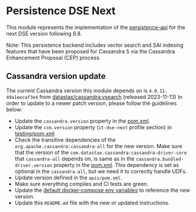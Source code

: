 # Persistence DSE Next

This module represents the implementation of the [persistence-api](../persistence-api) for the next DSE version following 6.8.

Note: This persistence backend includes vector search and SAI indexing features that have been proposed for Cassandra 5 via the Cassandra Enhancement Proposal (CEP) process.

## Cassandra version update

The current Cassandra version this module depends on is `4.0.11-49a1eecaf3e4` from [datastax/cassandra:vsearch](https://github.com/datastax/cassandra/tree/vsearch) (released 2023-11-13)
In order to update to a newer patch version, please follow the guidelines below:

* Update the `cassandra.version` property in the [pom.xml](pom.xml).
* Update the `ccm.version` property (`it-dse-next` profile section) in [testing/pom.xml](../testing/pom.xml) 
* Check the transitive dependencies of the `org.apache.cassandra:cassandra-all` for the new version.
Make sure that the version of the `com.datastax.cassandra:cassandra-driver-core` that `cassandra-all` depends on, is same as in the `cassandra.bundled-driver.version` property in the [pom.xml](pom.xml).
This dependency is set as optional in the `cassandra-all`, but we need it to correctly handle UDFs.
* Update version defined in the `apis/pom.xml`.
* Make sure everything compiles and CI tests are green.
* Update the [default docker-compose env variables](../docker-compose/dse-next/.env) to reference the new version.
* Update this `README.md` file with the new or updated instructions.
